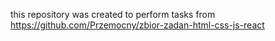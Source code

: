  this repository was created to perform tasks from https://github.com/Przemocny/zbior-zadan-html-css-js-react 

 
